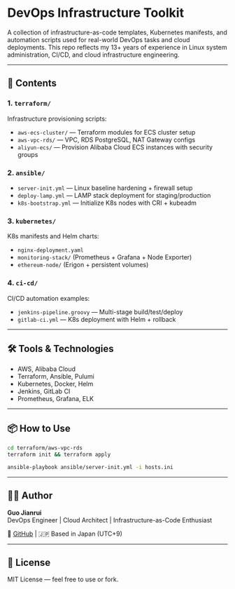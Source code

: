 # DevOps Infrastructure Toolkit

A collection of infrastructure-as-code templates, Kubernetes manifests, and automation scripts used for real-world DevOps tasks and cloud deployments. This repo reflects my 13+ years of experience in Linux system administration, CI/CD, and cloud infrastructure engineering.

---

## 🔧 Contents

### 1. `terraform/`
Infrastructure provisioning scripts:
- `aws-ecs-cluster/` — Terraform modules for ECS cluster setup
- `aws-vpc-rds/` — VPC, RDS PostgreSQL, NAT Gateway configs
- `aliyun-ecs/` — Provision Alibaba Cloud ECS instances with security groups

### 2. `ansible/`
- `server-init.yml` — Linux baseline hardening + firewall setup
- `deploy-lamp.yml` — LAMP stack deployment for staging/production
- `k8s-bootstrap.yml` — Initialize K8s nodes with CRI + kubeadm

### 3. `kubernetes/`
K8s manifests and Helm charts:
- `nginx-deployment.yaml`
- `monitoring-stack/` (Prometheus + Grafana + Node Exporter)
- `ethereum-node/` (Erigon + persistent volumes)

### 4. `ci-cd/`
CI/CD automation examples:
- `jenkins-pipeline.groovy` — Multi-stage build/test/deploy
- `gitlab-ci.yml` — K8s deployment with Helm + rollback

---

## 🛠 Tools & Technologies
- AWS, Alibaba Cloud
- Terraform, Ansible, Pulumi
- Kubernetes, Docker, Helm
- Jenkins, GitLab CI
- Prometheus, Grafana, ELK

---

## 📦 How to Use

```bash
cd terraform/aws-vpc-rds
terraform init && terraform apply
```

```bash
ansible-playbook ansible/server-init.yml -i hosts.ini
```

---

## 👨‍💻 Author
**Guo Jianrui**  
DevOps Engineer | Cloud Architect | Infrastructure-as-Code Enthusiast

🔗 [GitHub](https://github.com/yourusername) | 🇯🇵 Based in Japan (UTC+9)

---

## 📄 License
MIT License — feel free to use or fork.

